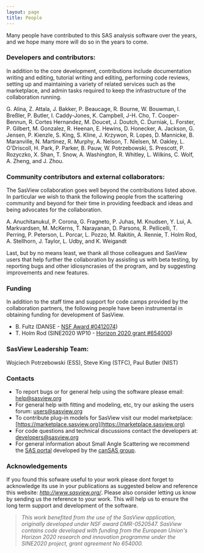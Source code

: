 ```yaml
---
layout: page
title: People
---
```


Many people have contributed to this SAS analysis software over the years, and we hope many more will do so in the years to come.

### Developers and contributors:
In addition to the core development, contributions include documentation writing and editing, tutorial writing and editing, performing code reviews, setting up and maintaining a variety of related services such as the marketplace, and admin tasks required to keep the infrastructure of the collaboration running.

G. Alina, Z. Attala, J. Bakker, P. Beaucage, R. Bourne, W. Bouwman, I. Breßler, P. Butler, I. Caddy-Jones, K. Campbell, J-H. Cho, T. Cooper-Bennun, R. Cortes Hernandez, M. Doucet, J. Doutch, C. Durniak, L. Forster, P. Gilbert, M. Gonzalez, R. Heenan, E. Hewins, D. Honecker, A. Jackson, G. Jensen, P. Kienzle, S. King, S. Kline, J. Krzywon, R. Lopes, D. Mannicke, B. Maranville, N. Martinez, R. Murphy, A. Nelson, T. Nielsen, M. Oakley, L. O'Driscoll, H. Park, P. Parker, B. Pauw, W. Potrzebowski,  S. Prescott, P. Rozyczko, X. Shan, T. Snow, A. Washington, R. Whitley, L. Wilkins, C. Wolf, A. Zheng, and J. Zhou.

### Community contributors and external collaborators:
The SasView collaboration goes well beyond the contributions listed above. In particular we wish to thank the following people from the scattering community and beyond for their time in providing feedback and ideas and being advocates for the collaboration.

A. Anuchitanukul, P. Corona, G. Fragneto, P. Juhas, M. Knudsen, Y. Lui, A. Markvardsen, M. McKerns, T. Narayanan, D. Parsons, R. Pellicelli, T. Perring, P. Peterson, L. Porcar, L. Pozzo, M. Rakitin, A. Rennie, T. Holm Rod, A. Stellhorn, J. Taylor, L. Udby, and K. Weigandt

Last, but by no means least, we thank all those colleagues and SasView users that help further the collaboration by assisting us with beta testing, by reporting bugs and other idiosyncrasies of the program, and by suggesting improvements and new features.

### Funding
In addition to the staff time and support for code camps provided by the collaboration partners, the following people have been instrumental in obtaining funding for development of SasView.
 - B. Fultz (DANSE - <a href="https://www.nsf.gov/awardsearch/showAward?AWD_ID=0412074">NSF Award #0412074</a>)
 - T. Holm Rod (SINE2020 WP10 - <a href="https://cordis.europa.eu/project/rcn/198195/factsheet/en">Horizon 2020 grant #654000</a>)

### SasView Leadership Team:
Wojciech Potrzebowski (ESS), Steve King (STFC), Paul Butler (NIST)


### Contacts

*   To report bugs or for general help using the software please email: [help@sasview.org](mailto:help@sasview.org)
*   For general help with fitting and modeling, etc, try our asking the users forum: [users@sasview.org](mailto:users@sasview.org)
*   To contribute plug-in models for SasView visit our model marketplace: [https://marketplace.sasview.org](https://marketplace.sasview.org)
*   For code questions and technical discussions contact the developers at: [developers@sasview.org](mailto:developers@sasview.org)
*   For general information about Small Angle Scattering we recommend the [SAS portal](http://smallangle.org) developed by the [canSAS group](http://www.cansas.org).

### Acknowledgements

If you found this sofware useful to your work please dont forget to acknowledge its use in your publications as suggested below and reference this website: _http://www.sasview.org/_. Please also consider letting us know by sending us the reference to your work. This will help us to ensure the long term support and development of the software.

> _This work benefited from the use of the SasView application, originally developed under NSF award DMR-0520547. SasView contains code developed with funding from the European Union's Horizon 2020 research and innovation programme under the SINE2020 project, grant agreement No 654000._

